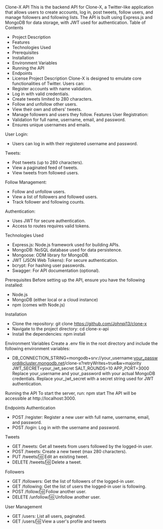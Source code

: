 Clone-X API
This is the backend API for Clone-X, a Twitter-like application that allows users to create accounts, log in, post tweets, follow users, and manage followers and following lists. The API is built using Express.js and MongoDB for data storage, with JWT used for authentication.
Table of Contents
-  Project Description
-  Features
-  Technologies Used
-  Prerequisites
-  Installation
-  Environment Variables
-  Running the API
-  Endpoints
-  License
Project Description
Clone-X is designed to emulate core functionalities of Twitter. Users can:
-  Register accounts with name validation.
-  Log in with valid credentials.
-  Create tweets limited to 280 characters.
-  Follow and unfollow other users.
-  View their own and others' tweets.
-  Manage followers and users they follow.
Features
User Registration:
-  Validation for full name, username, email, and password.
-  Ensures unique usernames and emails.
  
User Login:
-  Users can log in with their registered username and password.
  
Tweets:
-  Post tweets (up to 280 characters).
-  View a paginated feed of tweets.
-  View tweets from followed users.
  
Follow Management:
-  Follow and unfollow users.
-  View a list of followers and followed users.
-  Track follower and following counts.
  
Authentication:
-  Uses JWT for secure authentication.
-  Access to routes requires valid tokens.
  
Technologies Used
-  Express.js: Node.js framework used for building APIs.
-  MongoDB: NoSQL database used for data persistence.
-  Mongoose: ODM library for MongoDB.
-  JWT (JSON Web Tokens): For secure authentication.
-  bcrypt: For hashing user passwords.
-  Swagger: For API documentation (optional).
  
Prerequisites
Before setting up the API, ensure you have the following installed:
-  Node.js
-  MongoDB (either local or a cloud instance)
-  npm (comes with Node.js)

Installation
-  Clone the repository: git clone https://github.com/Johnpi13/clone-x
-  Navigate to the project directory: cd clone-x-api
-  Install the dependencies: npm install
  
Environment Variables
Create a .env file in the root directory and include the following environment variables:
-  DB_CONNECTION_STRING=mongodb+srv://your_username:your_password@cluster.mongodb.net/clone-x?retryWrites=true&w=majority
   JWT_SECRET=your_jwt_secret
   SALT_ROUNDS=10
   APP_PORT=3000
Replace your_username and your_password with your actual MongoDB credentials.
Replace your_jwt_secret with a secret string used for JWT authentication.

Running the API
To start the server, run: npm start
The API will be accessible at http://localhost:3000.

Endpoints
Authentication
-  POST /register: Register a new user with full name, username, email, and password.
-  POST /login: Log in with the username and password.
  
Tweets
-  GET /tweets: Get all tweets from users followed by the logged-in user.
-  POST /tweets: Create a new tweet (max 280 characters).
-  PUT /tweets/:id: Edit an existing tweet.
-  DELETE /tweets/:id: Delete a tweet.
  
Followers
-  GET /followers: Get the list of followers of the logged-in user.
-  GET /following: Get the list of users the logged-in user is following.
-  POST /follow/:id: Follow another user.
-  DELETE /unfollow/:id: Unfollow another user.
  
User Management
-  GET /users: List all users, paginated.
-  GET /users/:id: View a user's profile and tweets
 
